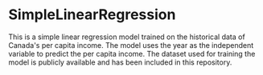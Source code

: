# SimpleLinearRegression
This is a simple linear regression model trained on the historical data of Canada's per capita income. The model uses the year as the independent variable to predict the per capita income. The dataset used for training the model is publicly available and has been included in this repository.
